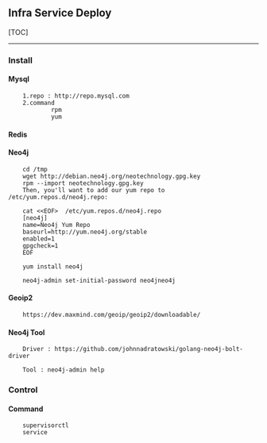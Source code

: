 ## Infra Service Deploy

[TOC]

------


### Install

#### Mysql 
        1.repo : http://repo.mysql.com
        2.command 
                rpm
                yum
                
#### Redis


#### Neo4j

        cd /tmp
        wget http://debian.neo4j.org/neotechnology.gpg.key
        rpm --import neotechnology.gpg.key
        Then, you'll want to add our yum repo to /etc/yum.repos.d/neo4j.repo:
        
        cat <<EOF>  /etc/yum.repos.d/neo4j.repo
        [neo4j]
        name=Neo4j Yum Repo
        baseurl=http://yum.neo4j.org/stable
        enabled=1
        gpgcheck=1
        EOF
        
        yum install neo4j
        
        neo4j-admin set-initial-password neo4jneo4j
        
#### Geoip2
        
        https://dev.maxmind.com/geoip/geoip2/downloadable/        

#### Neo4j Tool

        Driver : https://github.com/johnnadratowski/golang-neo4j-bolt-driver
        
        Tool : neo4j-admin help
        
        
        

### Control

#### Command
        supervisorctl
        service
        

